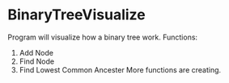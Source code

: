 # BinaryTreeVisualize
Program will visualize how a binary tree work.
Functions:
1. Add Node
2. Find Node
3. Find Lowest Common Ancester
More functions are creating.
